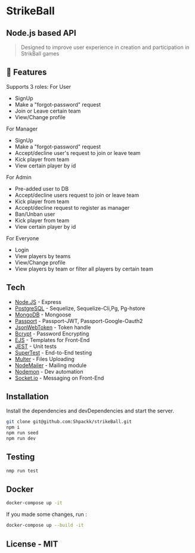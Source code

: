 # StrikeBall

## Node.js based API

> Designed to improve user experience in creation and participation in StrikBall games

## 👀 Features

Supports 3 roles:
For User

- SignUp
- Make a "forgot-password" request
- Join or Leave certain team
- View/Change profile

For Manager

- SignUp
- Make a "forgot-password" request
- Accept/decline user's request to join or leave team
- Kick player from team
- View certain player by id

For Admin

- Pre-added user to DB
- Accept/decline users request to join or leave team
- Kick player from team
- Accept/decline request to register as manager
- Ban/Unban user
- Kick player from team
- View certain player by id

For Everyone

- Login
- View players by teams
- View/Change profile
- View players by team or filter all players by certain team

## Tech

- [Node.JS](https://nodejs.org/en/) - Express
- [PostgreSQL](https://www.postgresql.org) - Sequelize, Sequelize-Cli,Pg, Pg-hstore
- [MongoDB](https://www.mongodb.com/cloud/atlas/lp/try2?utm_content=controlhterms&utm_source=google&utm_campaign=gs_emea_ukraine_search_core_brand_atlas_desktop&utm_term=mongodb&utm_medium=cpc_paid_search&utm_ad=e&utm_ad_campaign_id=12212624575&gclid=CjwKCAjwvuGJBhB1EiwACU1AibG0AG6A_2dQ7f10inHIgdnyYhXTjJZnXA-8dx-RErEQq2WAtu9nrBoCjIEQAvD_BwE) - Mongoose
- [Passport](http://www.passportjs.org) - Passport-JWT, Passport-Google-Oauth2
- [JsonWebToken](https://www.npmjs.com/package/jsonwebtoken) - Token handle
- [Bcrypt](https://www.npmjs.com/package/bcrypt) - Password Encrypting
- [EJS](https://ejs.co) - Templates for Front-End
- [JEST](https://jestjs.io) - Unit tests
- [SuperTest](https://www.npmjs.com/package/supertest) - End-to-End testing
- [Multer](https://www.npmjs.com/package/multer) - Files Uploading
- [NodeMailer](https://nodemailer.com/about/) - Mailing module
- [Nodemon](https://nodemon.io) - Dev automation
- [Socket.io](https://socket.io) - Messaging on Front-End

## Installation

Install the dependencies and devDependencies and start the server.

```sh
git clone git@github.com:Shpackk/strikeBall.git
npm i
npm run seed
npm run dev
```

## Testing

```sh
nmp run test
```

## Docker

```sh
docker-compose up -it
```

If you made some changes, run :

```sh
docker-compose up --build -it
```

## License - MIT
